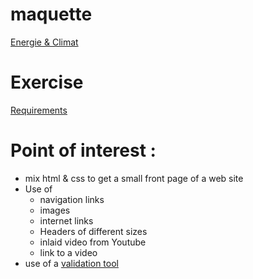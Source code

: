 # maquette
[Energie & Climat](https://pierreweets.github.io/maquette/index.html)

# Exercise
[Requirements](https://github.com/becodeorg/CRL-Woods-3.21/blob/master/LearningPath/01.The-Field/05.HTML-CSS/3-exercice-html-basic.md)

# Point of interest :
* mix html & css to get a small front page of a web site
* Use of 
  * navigation links
  * images
  * internet links 
  * Headers of different sizes
  * inlaid video from Youtube
  * link to a video
* use of a [validation tool](https://validator.w3.org/#validate_by_input)
